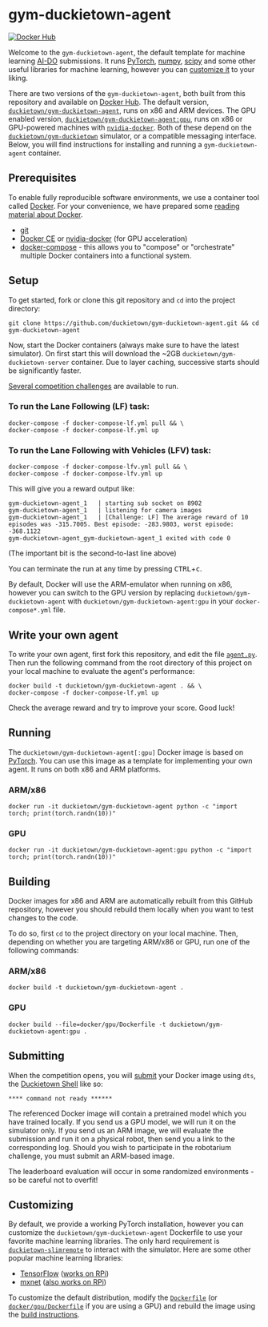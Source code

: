 # gym-duckietown-agent

[![Docker Hub](https://img.shields.io/docker/pulls/duckietown/gym-duckietown-agent.svg)](https://hub.docker.com/r/duckietown/gym-duckietown-agent)

Welcome to the `gym-duckietown-agent`, the default template for machine learning [AI-DO](https://www.duckietown.org/research/AI-Driving-Olympics) submissions. It runs [PyTorch](https://pytorch.org/), [numpy](https://pytorch.org/), [scipy](https://www.scipy.org/) and some other useful libraries for machine learning, however you can [customize it](#customizing) to your liking.

There are two versions of the `gym-duckietown-agent`, both built from this repository and available on [Docker Hub](https://hub.docker.com/r/duckietown/gym-duckietown-agent). The default version, [`duckietown/gym-duckietown-agent`](https://github.com/duckietown/gym-duckietown-agent/blob/master/Dockerfile), runs on x86 and ARM devices. The GPU enabled version, [`duckietown/gym-duckietown-agent:gpu`](https://github.com/duckietown/gym-duckietown-agent/blob/master/docker/gpu/Dockerfile), runs on x86 or GPU-powered machines with [`nvidia-docker`](https://github.com/NVIDIA/nvidia-docker). Both of these depend on the [`duckietown/gym-duckietown`](https://github.com/duckietown/gym-duckietown) simulator, or a compatible messaging interface. Below, you will find instructions for installing and running a `gym-duckietown-agent` container.

## Prerequisites

To enable fully reproducible software environments, we use a container tool called [Docker](https://www.docker.com/). For your convenience, we have prepared some [reading material about Docker](http://docs.duckietown.org/software_devel/out/docker_intro.html).

* [git](https://git-scm.com/downloads)
* [Docker CE](https://docs.docker.com/install/) or [nvidia-docker](https://github.com/NVIDIA/nvidia-docker) (for GPU acceleration)
* [docker-compose](https://docs.docker.com/compose/install/) - this allows you to "compose" or "orchestrate" multiple Docker containers into a functional system.

## Setup

To get started, fork or clone this git repository and `cd` into the project directory:

    git clone https://github.com/duckietown/gym-duckietown-agent.git && cd gym-duckietown-agent
    
Now, start the Docker containers (always make sure to have the latest simulator). On first start this will download the ~2GB `duckietown/gym-duckietown-server` container. Due to layer caching, successive starts should be significantly faster.

[Several competition challenges](http://docs.duckietown.org/AIDO/out/ml_primer.html) are available to run.

### To run the Lane Following (LF) task:

    docker-compose -f docker-compose-lf.yml pull && \
    docker-compose -f docker-compose-lf.yml up 

### To run the Lane Following with Vehicles (LFV) task:

    docker-compose -f docker-compose-lfv.yml pull && \
    docker-compose -f docker-compose-lfv.yml up

This will give you a reward output like:
    
    gym-duckietown-agent_1   | starting sub socket on 8902
    gym-duckietown-agent_1   | listening for camera images
    gym-duckietown-agent_1   | [Challenge: LF] The average reward of 10 episodes was -315.7005. Best episode: -283.9803, worst episode: -368.1122
    gym-duckietown-agent_gym-duckietown-agent_1 exited with code 0

(The important bit is the second-to-last line above)

You can terminate the run at any time by pressing <kbd>CTRL</kbd>+<kbd>c</kbd>.

By default, Docker will use the ARM-emulator when running on x86, however you can switch to the GPU version by replacing `duckietown/gym-duckietown-agent` with `duckietown/gym-duckietown-agent:gpu` in your `docker-compose*.yml` file.

## Write your own agent

To write your own agent, first fork this repository, and edit the file [`agent.py`](agent.py). Then run the following command from the root directory of this project on your local machine to evaluate the agent's performance:

    docker build -t duckietown/gym-duckietown-agent . && \
    docker-compose -f docker-compose-lf.yml up

Check the average reward and try to improve your score. Good luck!

## Running

The `duckietown/gym-duckietown-agent[:gpu]` Docker image is based on [PyTorch](https://hub.docker.com/r/pytorch/pytorch/). You can use this image as a template for implementing your own agent. It runs on both x86 and ARM platforms.

### ARM/x86

`docker run -it duckietown/gym-duckietown-agent python -c "import torch; print(torch.randn(10))"`

### GPU

`docker run -it duckietown/gym-duckietown-agent:gpu python -c "import torch; print(torch.randn(10))"`

## Building

Docker images for x86 and ARM are automatically rebuilt from this GitHub repository, however you should rebuild them locally when you want to test changes to the code.

To do so, first `cd` to the project directory on your local machine. Then, depending on whether you are targeting ARM/x86 or GPU, run one of the following commands:

### ARM/x86

`docker build -t duckietown/gym-duckietown-agent .`

### GPU

`docker build --file=docker/gpu/Dockerfile -t duckietown/gym-duckietown-agent:gpu .`

## Submitting

When the competition opens, you will [submit](https://github.com/duckietown/duckietown-shell#ai-do-submissions) your Docker image using `dts`, the [Duckietown Shell](https://github.com/duckietown/duckietown-shell) like so:

    **** command not ready ****** 

The referenced Docker image will contain a pretrained model which you have trained locally. If you send us a GPU model, we will run it on the simulator only. If you send us an ARM image, we will evaluate the submission and run it on a physical robot, then send you a link to the corresponding log. Should you wish to participate in the robotarium challenge, you must submit an ARM-based image.

The leaderboard evaluation will occur in some randomized environments - so be careful not to overfit! 

## Customizing

By default, we provide a working PyTorch installation, however you can customize the `duckietown/gym-duckietown-agent` Dockerfile to use your favorite machine learning libraries. The only hard requirement is [`duckietown-slimremote`](https://github.com/duckietown/duckietown-slimremote) to interact with the simulator. Here are some other popular machine learning libraries:

* [TensorFlow](https://www.tensorflow.org/) ([works on RPi](https://www.tensorflow.org/install/install_raspbian))
* [mxnet](https://mxnet.apache.org/) ([also works on RPi](https://mxnet.incubator.apache.org/tutorials/embedded/wine_detector.html))

To customize the default distribution, modify the [`Dockerfile`](Dockerfile) (or [`docker/gpu/Dockerfile`](docker/gpu/Dockerfile) if you are using a GPU) and rebuild the image using the [build instructions](#building).
